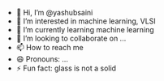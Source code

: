 - 👋 Hi, I’m @yashubsaini
- 👀 I’m interested in machine learning, VLSI
- 🌱 I’m currently learning  machine learning
- 💞️ I’m looking to collaborate on ...
- 📫 How to reach me 
- 😄 Pronouns: ...
- ⚡ Fun fact: glass is not a solid

<!---
yashubsaini/yashubsaini is a ✨ special ✨ repository because its `README.md` (this file) appears on your GitHub profile.
You can click the Preview link to take a look at your changes.
--->
